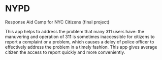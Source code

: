 NYPD
====

Response Aid Camp for NYC Citizens (final project)

This app helps to address the problem that many 311 users have: the manuvering and operation of 311 is sometimes inaccessible for citizens to report a complaint or a problem, which causes a deley of police officer to effectively address the problem in a timely fashion. This app gives average citizen the access to report quickly and more conveniently. 
